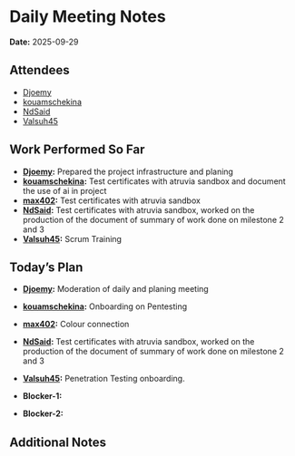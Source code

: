 # Daily Meeting Notes

**Date:** 2025-09-29

## Attendees
- [Djoemy](https://github.com/Djoemy)
- [kouamschekina](https://github.com/kouamschekina)
- [NdSaid](https://github.com/NdSaid)
- [Valsuh45](https://github.com/Valsuh45)

## Work Performed So Far
- **[Djoemy](https://github.com/Djoemy):** Prepared the project infrastructure and planing
- **[kouamschekina](https://github.com/kouamschekina):** Test certificates with atruvia sandbox and document the use of ai in project
- **[max402](https://github.com/max402):** Test certificates with atruvia sandbox
- **[NdSaid](https://github.com/NdSaid):** Test certificates with atruvia sandbox, worked on the production of the document of summary of work done on milestone 2 and 3
- **[Valsuh45](https://github.com/Valsuh45):** Scrum Training 

## Today’s Plan
- **[Djoemy](https://github.com/Djoemy):** Moderation of daily and planing meeting
- **[kouamschekina](https://github.com/kouamschekina):** Onboarding on Pentesting
- **[max402](https://github.com/max402):** Colour connection 
- **[NdSaid](https://github.com/NdSaid):** Test certificates with atruvia sandbox, worked on the production of the document of summary of work done on milestone 2 and 3
- **[Valsuh45](https://github.com/Valsuh45):** Penetration Testing onboarding.
- **Blocker-1:** 

- **Blocker-2:** 

## Additional Notes
